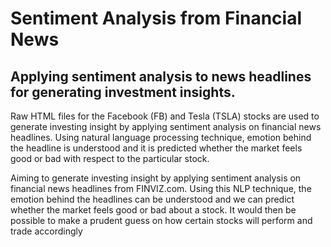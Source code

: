 # Sentiment Analysis from Financial News

## Applying sentiment analysis to news headlines for generating investment insights.

Raw HTML files for the Facebook (FB) and Tesla (TSLA) stocks are used to generate investing insight by applying sentiment analysis on financial news headlines. Using natural language processing technique, emotion behind the headline is understood and it is predicted whether the market feels good or bad with respect to the particular stock.

Aiming to generate investing insight by applying sentiment analysis on financial news headlines from FINVIZ.com. Using this NLP technique, the emotion behind the headlines can be understood and we can predict whether the market feels good or bad about a stock. It would then be possible to make a prudent guess on how certain stocks will perform and trade accordingly
